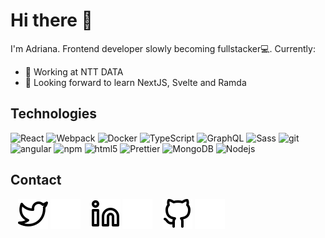 # Hi there 👋

I'm Adriana. Frontend developer slowly becoming fullstacker💻. Currently:

- 🔭 Working at NTT DATA
- 🌱 Looking forward to learn NextJS, Svelte and Ramda
<!-- - 💬 Ask me about ...
- 📫 How to reach me: ... -->

## Technologies

<p>
  <img alt="React" src="https://img.shields.io/badge/-React-45b8d8?style=flat-square&logo=react&logoColor=white" />
  <img alt="Webpack" src="https://img.shields.io/badge/-Webpack-8DD6F9?style=flat-square&logo=webpack&logoColor=white" /> 
  <img alt="Docker" src="https://img.shields.io/badge/-Docker-46a2f1?style=flat-square&logo=docker&logoColor=white" />
  <img alt="TypeScript" src="https://img.shields.io/badge/-TypeScript-007ACC?style=flat-square&logo=typescript&logoColor=white" />
  <img alt="GraphQL" src="https://img.shields.io/badge/-GraphQL-E10098?style=flat-square&logo=graphql&logoColor=white" />
  <img alt="Sass" src="https://img.shields.io/badge/-Sass-CC6699?style=flat-square&logo=sass&logoColor=white" />
  <img alt="git" src="https://img.shields.io/badge/-Git-F05032?style=flat-square&logo=git&logoColor=white" />
  <img alt="angular" src="https://img.shields.io/badge/-Angular-DD0031?style=flat-square&logo=angular&logoColor=white" />
  <img alt="npm" src="https://img.shields.io/badge/-NPM-CB3837?style=flat-square&logo=npm&logoColor=white" />
  <img alt="html5" src="https://img.shields.io/badge/-HTML5-E34F26?style=flat-square&logo=html5&logoColor=white" />
  <img alt="Prettier" src="https://img.shields.io/badge/-Prettier-F7B93E?style=flat-square&logo=prettier&logoColor=white" />
  <img alt="MongoDB" src="https://img.shields.io/badge/-MongoDB-13aa52?style=flat-square&logo=mongodb&logoColor=white" />
  <img alt="Nodejs" src="https://img.shields.io/badge/-Nodejs-43853d?style=flat-square&logo=Node.js&logoColor=white" />
</p>

## Contact

&nbsp;&nbsp;
[![twitter](./img/twitter-light.svg)](https://twitter.com/adri_developer#gh-light-mode-only)
[![twitter](./img/twitter-dark.svg)](https://twitter.com/adri_developer#gh-dark-mode-only)
&nbsp;&nbsp;
[![linkedin](./img/linkedin-light.svg)](https://www.linkedin.com/in/adrianabasterra/#gh-light-mode-only)
[![linkedin](./img/linkedin-dark.svg)](https://www.linkedin.com/in/adrianabasterra/#gh-dark-mode-only)
&nbsp;&nbsp;
[![github](./img/github-light.svg)](https://www.github.com/adribasterra/#gh-light-mode-only)
[![github](./img/github-dark.svg)](https://www.github.com/adribasterra/#gh-dark-mode-only)
